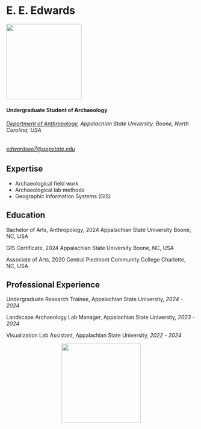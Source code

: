 E. E. Edwards
===

<img src="/lab1-resume/Fieldwork - Lovers Branch 01.JPEG" width="200"/>

#### Undergraduate Student of Archaeology
###### [Department of Anthropology](https://anthro.appstate.edu/), Appalachian State University. Boone, North Carolina, USA

###### edwardsee7@appstate.edu

Expertise
---
- Archaeological field work
- Archaeological lab methods
- Geographic Information Systems (GIS)

Education
---
Bachelor of Arts, Anthropology, 2024
Appalachian State University
Boone, NC, USA

GIS Certificate, 2024
Appalachian State University
Boone, NC, USA

Associate of Arts, 2020
Central Piedmont Community College
Charlotte, NC, USA

Professional Experience
----
Undergraduate Research Trainee, Appalachian State University, *2024 - 2024*

Landscape Archaeology Lab Manager, Appalachian State University, *2023 - 2024*

Visualization Lab Assistant, Appalachian State University, *2022 - 2024*

<center><img src="https://static.wixstatic.com/media/257808_b4ae1119f0984c50b95e41f241861aa7~mv2.jpg/v1/fill/w_560,h_156,al_c,q_80,usm_0.66_1.00_0.01,enc_auto/asu-logo-white-600_edited.jpg" width='210'>
